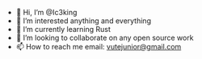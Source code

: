 - 👋 Hi, I’m @Ic3king
- 👀 I’m interested anything and everything
- 🌱 I’m currently learning Rust
- 💞️ I’m looking to collaborate on any open source work
- 📫 How to reach me email: vutejunior@gmail.com

<!---
Ic3king/Ic3king is a ✨ special ✨ repository because its `README.md` (this file) appears on your GitHub profile.
You can click the Preview link to take a look at your changes.
--->
